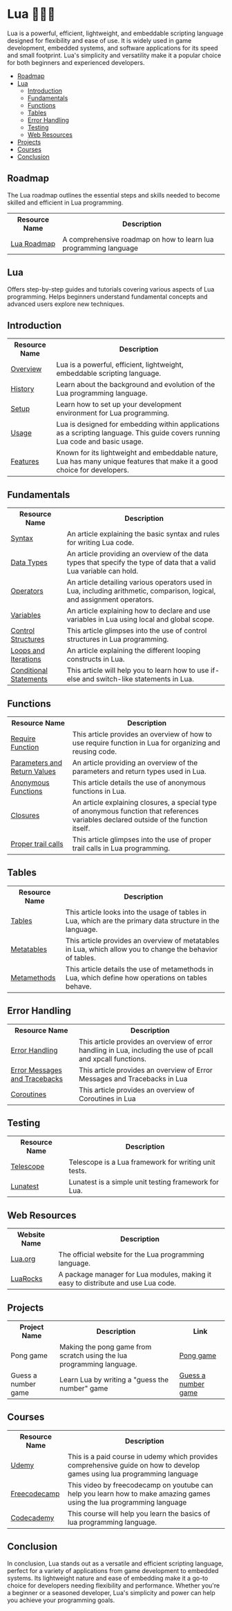 # Lua 👨🏻‍💻
Lua is a powerful, efficient, lightweight, and embeddable scripting language designed for flexibility and ease of use. It is widely used in game development, embedded systems, and software applications for its speed and small footprint. Lua's simplicity and versatility make it a popular choice for both beginners and experienced developers.
- [Roadmap](#roadmap)<br>
- [Lua](#lua)<br>
   - [Introduction](#introduction)<br>
   - [Fundamentals](#fundamentals)<br>
   - [Functions](#functions)<br>
   - [Tables](#tables)<br>
   - [Error Handling](#error-handling)<br>
   - [Testing](#testing)<br>
   - [Web Resources](#web-resources)<br>
- [Projects](#projects)<br> 
- [Courses](#courses)
- [Conclusion](#conclusion)

## Roadmap
The Lua roadmap outlines the essential steps and skills needed to become skilled and efficient in Lua programming.

<table width="100%" id="Roadmap">
  <tr>
    <th>Resource Name</th>
    <th>Description</th>
  </tr>
  <tr>
    <td><a href="https://medium.com/@abelspeake/mastering-lua-in-2-weeks-a-comprehensive-guide-to-rapid-learning-b339057f90d4#:~:text=Day%201%E2%80%932%3A%20Understanding%20the,Basic%20operations">Lua Roadmap</a></td>
    <td>A comprehensive roadmap on how to learn lua programming language</td>
  </tr>
</table>

## Lua
Offers step-by-step guides and tutorials covering various aspects of Lua programming.
Helps beginners understand fundamental concepts and advanced users explore new techniques.

## Introduction

<table width="100%">
  <tr>
    <th>Resource Name</th>
    <th>Description</th>
  </tr>
  <tr>
    <td><a href="https://www.lua.org/">Overview</a></td>
    <td>Lua is a powerful, efficient, lightweight, embeddable scripting language.</td>
  </tr>
  <tr>
    <td><a href="https://www.lua.org/about.html">History</a></td>
    <td>Learn about the background and evolution of the Lua programming language.</td>
  </tr>
  <tr>
    <td><a href="https://www.lua.org/download.html">Setup</a></td>
    <td>Learn how to set up your development environment for Lua programming.</td>
  </tr>
  <tr>
    <td><a href="https://www.lua.org/manual/5.4/manual.html#3">Usage</a></td>
    <td>Lua is designed for embedding within applications as a scripting language. This guide covers running Lua code and basic usage.</td>
  </tr>
  <tr>
    <td><a href="https://www.lua.org/manual/5.4/manual.html#4">Features</a></td>
    <td>Known for its lightweight and embeddable nature, Lua has many unique features that make it a good choice for developers.</td>
  </tr>
</table>

## Fundamentals
<table width="100%">
  <tr>
    <th>Resource Name</th>
    <th>Description</th>
  </tr>
  <tr>
    <td><a href="https://www.lua.org/manual/5.4/manual.html#3.1">Syntax</a></td>
    <td>An article explaining the basic syntax and rules for writing Lua code.</td>
  </tr>
  <tr>
    <td><a href="https://www.lua.org/manual/5.4/manual.html#2.1">Data Types</a></td>
    <td>An article providing an overview of the data types that specify the type of data that a valid Lua variable can hold.</td>
  </tr>
  <tr>
    <td><a href="https://www.lua.org/manual/5.4/manual.html#3.4.1">Operators</a></td>
    <td>An article detailing various operators used in Lua, including arithmetic, comparison, logical, and assignment operators.</td>
  </tr>
  <tr>
    <td><a href="https://www.lua.org/manual/5.4/manual.html#3.2.1">Variables</a></td>
    <td>An article explaining how to declare and use variables in Lua using local and global scope.</td>
  </tr>
  <tr>
    <td><a href="https://www.lua.org/manual/5.4/manual.html#3.3.4">Control Structures</a></td>
    <td>This article glimpses into the use of control structures in Lua programming.</td>
  </tr>
  <tr>
    <td><a href="https://www.lua.org/manual/5.4/manual.html#3.3.5">Loops and Iterations</a></td>
    <td>An article explaining the different looping constructs in Lua.</td>
  </tr>
  <tr>
    <td><a href="https://www.lua.org/manual/5.4/manual.html#3.3.2">Conditional Statements</a></td>
    <td>This article will help you to learn how to use if-else and switch-like statements in Lua.</td>
  </tr>
</table>

## Functions
<table width="100%">
  <tr>
    <th>Resource Name</th>
    <th>Description</th>
  </tr>
   <tr>
    <td><a href="https://www.lua.org/pil/8.1.html">Require Function</a></td>
    <td>This article provides an overview of how to use require function in Lua for organizing and reusing code.</td>
  </tr>
  <tr>
    <td><a href="https://www.lua.org/manual/5.4/manual.html#3.4.6">Parameters and Return Values</a></td>
    <td>An article providing an overview of the parameters and return types used in Lua.</td>
  </tr>
  <tr>
    <td><a href="https://www.lua.org/manual/5.4/manual.html#3.4.7">Anonymous Functions</a></td>
    <td>This article details the use of anonymous functions in Lua.</td>
  </tr>
  <tr>
    <td><a href="https://www.lua.org/manual/5.4/manual.html#3.4.7">Closures</a></td>
    <td>An article explaining closures, a special type of anonymous function that references variables declared outside of the function itself.</td>
  </tr>
  <tr>
    <td><a href="https://www.lua.org/pil/6.3.html">Proper trail calls</a></td>
    <td>This article glimpses into the use of proper trail calls in Lua programming.</td>
  </tr>
</table>

## Tables

<table width="100%">
  <tr>
    <th>Resource Name</th>
    <th>Description</th>
  </tr>
  <tr>
    <td><a href="https://www.lua.org/manual/5.4/manual.html#2.1">Tables</a></td>
    <td>This article looks into the usage of tables in Lua, which are the primary data structure in the language.</td>
  </tr>
    <tr>
    <td><a href="https://www.lua.org/manual/5.4/manual.html#2.4">Metatables</a></td>
    <td>This article provides an overview of metatables in Lua, which allow you to change the behavior of tables.</td>
  </tr>
  <tr>
    <td><a href="https://www.lua.org/manual/5.4/manual.html#2.4.1">Metamethods</a></td>
    <td>This article details the use of metamethods in Lua, which define how operations on tables behave.</td>
  </tr>
</table>

## Error Handling

<table width="100%">
  <tr>
    <th>Resource Name</th>
    <th>Description</th>
  </tr>
  <tr>
    <td><a href="https://www.lua.org/pil/8.4.html">Error Handling</a></td>
    <td>This article provides an overview of error handling in Lua, including the use of pcall and xpcall functions.</td>
  </tr>
     <tr>
    <td><a href="https://www.lua.org/pil/8.5.html">Error Messages and Tracebacks</a></td>
    <td>This article provides an overview of Error Messages and Tracebacks in Lua</td>
  </tr>
        <tr>
    <td><a href="https://www.lua.org/pil/9.html">Coroutines</a></td>
    <td>This article provides an overview of Coroutines in Lua</td>
  </tr>
</table>

## Testing

<table width="100%">
  <tr>
    <th>Resource Name</th>
    <th>Description</th>
  </tr>
  <tr>
    <td><a href="https://a2nb.medium.com/neovim-config-from-scratch-1ea808b4d44c">Telescope</a></td>
    <td>Telescope is a Lua framework for writing unit tests.</td>
  </tr>
  <tr>
    <td><a href="https://luarocks.org/modules/luarocks/lunatest">Lunatest</a></td>
    <td>Lunatest is a simple unit testing framework for Lua.</td>
  </tr>
</table>

## Web Resources

<table width="100%">
  <tr>
    <th>Website Name</th>
    <th>Description</th>
  </tr>
  <tr>
    <td><a href="https://www.lua.org/">Lua.org</a></td>
    <td>The official website for the Lua programming language.</td>
  </tr>

  <tr>
    <td><a href="https://luarocks.org/">LuaRocks</a></td>
    <td>A package manager for Lua modules, making it easy to distribute and use Lua code.</td>
  </tr>
</table>


## Projects
<table width="100%">
  <tr>
    <th>Project Name</th>
    <th>Description</th>
    <th>Link</th>
  </tr>
  <tr>
    <td>Pong game</td>
    <td>Making the pong game from scratch using the lua programming language.</td>
    <td><a href="https://www.angrybirds.com">Pong game</a></td>
  </tr>
  <tr>
    <td>Guess a number game</td>
    <td>Learn Lua by writing a "guess the number" game</td>
    <td><a href="https://opensource.com/article/20/12/lua-guess-number-game">Guess a number game</a></td>
  </tr>

</table>

## Courses

<table width="100%">
  <tr>
    <th>Resource Name</th>
    <th>Description</th>
  </tr>
  <tr>
    <td><a href="https://www.udemy.com/course/lua-love/">Udemy</a></td>
    <td>This is a paid course in udemy which provides comprehensive guide on how to develop games using lua programming language</td>
  </tr>
  <tr>
    <td><a href="https://www.youtube.com/watch?v=I549C6SmUnk">Freecodecamp</a></td>
    <td>This video by freecodecamp on youtube can help you learn how to make amazing games using the lua programming language</td>
  </tr>
  <tr>
    <td><a href="https://www.codecademy.com/learn/learn-lua">Codecademy</a></td>
    <td>This course will help you learn the basics of lua programming language.</td>
  </tr>
</table>

## Conclusion

In conclusion, Lua stands out as a versatile and efficient scripting language, perfect for a variety of applications from game development to embedded systems. Its lightweight nature and ease of embedding make it a go-to choice for developers needing flexibility and performance. Whether you're a beginner or a seasoned developer, Lua's simplicity and power can help you achieve your programming goals.
